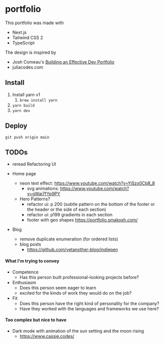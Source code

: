# portfolio

This portfolio was made with

- Next.js
- Tailwind CSS 2
- TypeScript

The design is inspired by

- Josh Comeau's [Building an Effective Dev Portfolio](https://www.joshwcomeau.com/effective-portfolio/)
- juliacodes.com

## Install

1. Install yarn v1
   1. `brew install yarn`
2. `yarn build`
3. `yarn dev`

## Deploy

`git push origin main`

## TODOs

- reread Refactoring UI

- Home page

  - neon text effect: https://www.youtube.com/watch?v=YiSzx0Cb8_8
    - svg animations: https://www.youtube.com/watch?v=gWai7fYp9PY
  - Hero Patterns?
    - refactor ui: p 200 (subtle pattern on the bottom of the footer or the header or the side of each section)
    - refactor ui: p199 gradients in each section
    - footer with geo shapes https://portfolio.smakosh.com/

- Blog

  - remove duplicate enumeration (for ordered lists)
  - blog posts
    - https://github.com/yetanother-blog/indiepen

#### What I'm trying to convey

- Competence
  - Has this person built professional-looking projects before?
- Enthusiasm
  - Does this person seem eager to learn
  - excited for the kinds of work they would do on the job?
- Fit
  - Does this person have the right kind of personality for the company?
  - Have they worked with the languages and frameworks we use here?

#### Too complex but nice to have

- Dark mode with animation of the sun setting and the moon rising
  - https://www.cassie.codes/
